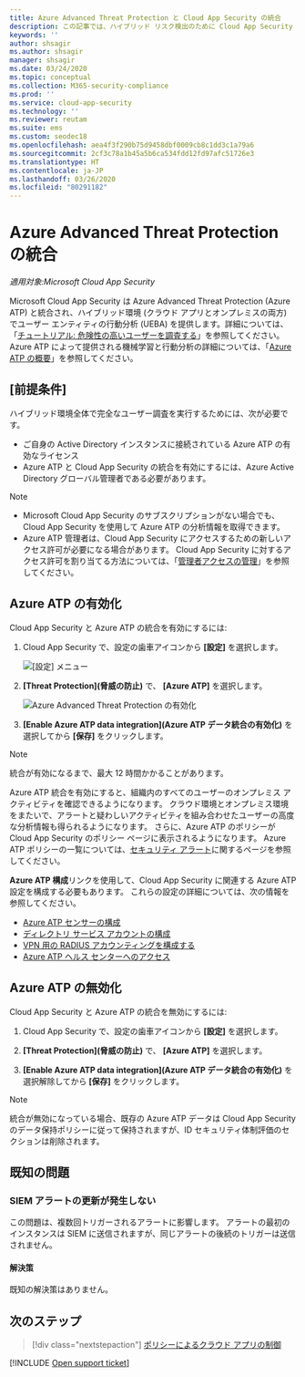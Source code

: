 ```yaml
---
title: Azure Advanced Threat Protection と Cloud App Security の統合
description: この記事では、ハイブリッド リスク検出のために Cloud App Security で Azure Advanced Threat Protection の分析情報を利用する方法について説明します。
keywords: ''
author: shsagir
ms.author: shsagir
manager: shsagir
ms.date: 03/24/2020
ms.topic: conceptual
ms.collection: M365-security-compliance
ms.prod: ''
ms.service: cloud-app-security
ms.technology: ''
ms.reviewer: reutam
ms.suite: ems
ms.custom: seodec18
ms.openlocfilehash: aea4f3f290b75d9458dbf0009cb8c1dd3c1a79a6
ms.sourcegitcommit: 2cf3c78a1b45a5b6ca534fdd12fd97afc51726e3
ms.translationtype: HT
ms.contentlocale: ja-JP
ms.lasthandoff: 03/26/2020
ms.locfileid: "80291182"
---
```

# <a name="azure-advanced-threat-protection-integration"></a>Azure Advanced Threat Protection の統合

*適用対象:Microsoft Cloud App Security*

Microsoft Cloud App Security は Azure Advanced Threat Protection (Azure ATP) と統合され、ハイブリッド環境 (クラウド アプリとオンプレミスの両方) でユーザー エンティティの行動分析 (UEBA) を提供します。詳細については、「[チュートリアル: 危険性の高いユーザーを調査する](tutorial-ueba.md)」を参照してください。 Azure ATP によって提供される機械学習と行動分析の詳細については、「[Azure ATP の概要](https://docs.microsoft.com/azure-advanced-threat-protection/what-is-atp)」を参照してください。

## <a name="prerequisites"></a>[前提条件]

ハイブリッド環境全体で完全なユーザー調査を実行するためには、次が必要です。

- ご自身の Active Directory インスタンスに接続されている Azure ATP の有効なライセンス
- Azure ATP と Cloud App Security の統合を有効にするには、Azure Active Directory グローバル管理者である必要があります。

> [!NOTE]
>
> - Microsoft Cloud App Security のサブスクリプションがない場合でも、Cloud App Security を使用して Azure ATP の分析情報を取得できます。
> - Azure ATP 管理者は、Cloud App Security にアクセスするための新しいアクセス許可が必要になる場合があります。 Cloud App Security に対するアクセス許可を割り当てる方法については、「[管理者アクセスの管理](manage-admins.md)」を参照してください。

## <a name="enable-azure-atp"></a>Azure ATP の有効化

Cloud App Security と Azure ATP の統合を有効にするには:

1. Cloud App Security で、設定の歯車アイコンから **[設定]** を選択します。

    ![[設定] メニュー](media/azip-system-settings.png)

1. **[Threat Protection]\(脅威の防止\)** で、 **[Azure ATP]** を選択します。

    ![Azure Advanced Threat Protection の有効化](media/aatp-integration.png)

1. **[Enable Azure ATP data integration]\(Azure ATP データ統合の有効化\)** を選択してから **[保存]** をクリックします。

> [!NOTE]
> 統合が有効になるまで、最大 12 時間かかることがあります。

Azure ATP 統合を有効にすると、組織内のすべてのユーザーのオンプレミス アクティビティを確認できるようになります。 クラウド環境とオンプレミス環境をまたいで、アラートと疑わしいアクティビティを組み合わせたユーザーの高度な分析情報も得られるようになります。 さらに、Azure ATP のポリシーが Cloud App Security のポリシー ページに表示されるようになります。 Azure ATP ポリシーの一覧については、[セキュリティ アラート](https://docs.microsoft.com/azure-advanced-threat-protection/suspicious-activity-guide)に関するページを参照してください。

**Azure ATP 構成**リンクを使用して、Cloud App Security に関連する Azure ATP 設定を構成する必要もあります。 これらの設定の詳細については、次の情報を参照してください。

- [Azure ATP センサーの構成](/azure-advanced-threat-protection/install-atp-step5)
- [ディレクトリ サービス アカウントの構成](/azure-advanced-threat-protection/install-atp-step2)
- [VPN 用の RADIUS アカウンティングを構成する](/azure-advanced-threat-protection/install-atp-step6-vpn)
- [Azure ATP ヘルス センターへのアクセス](/azure-advanced-threat-protection/atp-health-center)

## <a name="disable-azure-atp"></a>Azure ATP の無効化

Cloud App Security と Azure ATP の統合を無効にするには:

1. Cloud App Security で、設定の歯車アイコンから **[設定]** を選択します。

1. **[Threat Protection]\(脅威の防止\)** で、 **[Azure ATP]** を選択します。

1. **[Enable Azure ATP data integration]\(Azure ATP データ統合の有効化\)** を選択解除してから **[保存]** をクリックします。

> [!NOTE]
> 統合が無効になっている場合、既存の Azure ATP データは Cloud App Security のデータ保持ポリシーに従って保持されますが、ID セキュリティ体制評価のセクションは削除されます。

## <a name="known-issues"></a>既知の問題

### <a name="missing-siem-alert-updates"></a>SIEM アラートの更新が発生しない

この問題は、複数回トリガーされるアラートに影響します。 アラートの最初のインスタンスは SIEM に送信されますが、同じアラートの後続のトリガーは送信されません。

#### <a name="resolution"></a>解決策

既知の解決策はありません。

## <a name="next-steps"></a>次のステップ

> [!div class="nextstepaction"]
> [ポリシーによるクラウド アプリの制御](control-cloud-apps-with-policies.md)

[!INCLUDE [Open support ticket](includes/support.md)]
